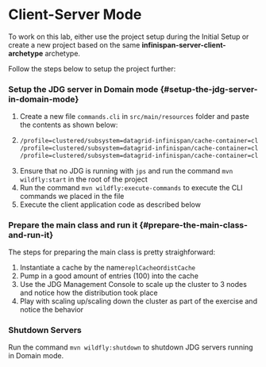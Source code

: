 # Client-Server Mode

To work on this lab, either use the project setup during the Initial Setup or create a new project based on the same **infinispan-server-client-archetype** archetype.

Follow the steps below to setup the project further:

### Setup the JDG server in Domain mode {#setup-the-jdg-server-in-domain-mode}

1. Create a new file `commands.cli` in `src/main/resources` folder and paste the contents as shown below:
2. ```bash
   /profile=clustered/subsystem=datagrid-infinispan/cache-container=clustered/configurations=CONFIGURATIONS/distributed-cache-configuration=distributed:add(mode="SYNC")
   /profile=clustered/subsystem=datagrid-infinispan/cache-container=clustered/replicated-cache=replCache:add(configuration=replicated)
   /profile=clustered/subsystem=datagrid-infinispan/cache-container=clustered/distributed-cache=distCache:add(configuration=distributed)     
   ```
3. Ensure that no JDG is running with `jps` and run the command `mvn wildfly:start` in the root of the project
4. Run the command `mvn wildfly:execute-commands` to execute the CLI commands we placed in the file
5. Execute the client application code as described below

### Prepare the main class and run it {#prepare-the-main-class-and-run-it}

The steps for preparing the main class is pretty straighforward:

1. Instantiate a cache by the name`replCache`or`distCache`
2. Pump in a good amount of entries \(100\) into the cache
3. Use the JDG Management Console to scale up the cluster to 3 nodes and notice how the distribution took place
4. Play with scaling up/scaling down the cluster as part of the exercise and notice the behavior

### Shutdown Servers

Run the command `mvn wildfly:shutdown` to shutdown JDG servers running in Domain mode.


